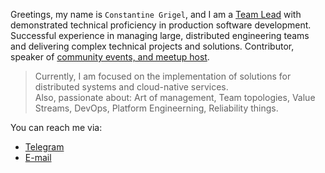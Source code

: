Greetings, my name is `Constantine Grigel`, and I am a [Team Lead](https://www.linkedin.com/in/cgrigel/) with demonstrated technical proficiency in production software development.
Successful experience in managing large, distributed engineering teams and delivering complex technical projects and solutions.
Contributor, speaker of [community events, and meetup host](https://www.meetup.com/members/186128767/). 

>Currently, I am focused on the implementation of solutions for distributed systems and cloud-native services.                                                       
>Also, passionate about: Art of management, Team topologies, Value Streams, DevOps, Platform Engineerning, Reliability things.

You can reach me via:

* [Telegram](https://t.me/cgrigel)
* [E-mail](mailto:rootoptical@gmail.com)
